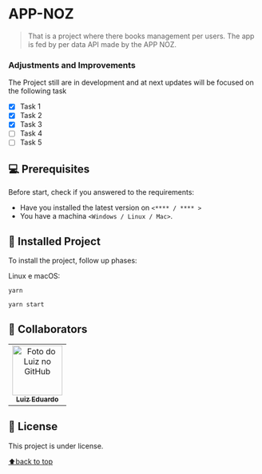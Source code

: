 # APP-NOZ

<!-- <img src="example-image.png" alt="example imagem"> -->

> That is a project where there books management per users. The app is fed by per data API made by the APP NOZ.

### Adjustments and Improvements

The Project still are in development and at next updates will be focused on the following task

- [x] Task 1
- [x] Task 2
- [x] Task 3
- [ ] Task 4
- [ ] Task 5

## 💻 Prerequisites

Before start, check if you answered to the requirements:

<!--- these are just sample requirements. Add, duplicate or to remove--->

- Have you installed the latest version on  `<**** / **** >`
- You have a machina  `<Windows / Linux / Mac>`.

## 🚀 Installed Project

To install the project, follow up phases:

Linux e macOS:

```
yarn
```

```
yarn start
```

## 🤝 Collaborators

<table>
  <tr>
    <td align="center">
      <a href="https://github.com/Luizrtr">
        <img src="https://avatars.githubusercontent.com/u/71350695?v=4" width="100px;" alt="Foto do Luiz no GitHub"/><br>
        <sub>
          <b>Luiz Eduardo</b>
        </sub>
      </a>
    </td>
  </tr>
</table>

## 📝 License

This project is under license.

[⬆back to top](#Project)<br>

